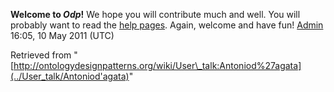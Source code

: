 __Welcome to _Odp_!__ We hope you will contribute much and well. 
You will probably want to read the [help pages](http://ontologydesignpatterns.org/wiki/Help:Contents "Help:Contents"). Again, welcome and have fun! [Admin](../User/ValentinaPresutti "User:ValentinaPresutti") 16:05, 10 May 2011 (UTC)





Retrieved from "[http://ontologydesignpatterns.org/wiki/User\_talk:Antoniod%27agata](../User_talk/Antoniod'agata)"